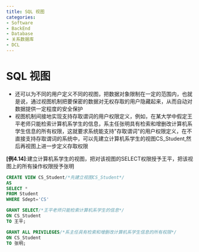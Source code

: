 ```yaml
---
title: SQL 视图
categories:
- Software
- BackEnd
- Database
- 关系数据库
- DCL
---
```

# SQL 视图

- 还可以为不同的用户定义不同的视图，把数据对象限制在一定的范围内，也就是说，通过视图机制把要保密的数据对无权存取的用户隐藏起来，从而自动对数据提供一定程度的安全保护
- 视图机制间接地实现支持存取谓词的用户权限定义，例如，在某大学中假定王平老师只能检索计算机系学生的信息，系主任张明具有检索和增删改计算机系学生信息的所有权限，这就要求系统能支持"存取谓词"的用户权限定义，在不直接支持存取谓词的系统中，可以先建立计算机系学生的视图CS_Student,然后再视图上进一步定义存取权限

**[例4.14]**:建立计算机系学生的视图，把对该视图的SELECT权限授予王平，把该视图上的所有操作权限授予张明

```sql
CREATE VIEW CS_Student/*先建立视图CS_Student*/
AS
SELECT *
FROM Student
WHERE Sdept='CS'

GRANT SELECT/*王平老师只能检索计算机系学生的信息*/
ON CS_Student
TO 王平;

GRANT ALL PRIVILEGES/*系主任具有检索和增删改计算机系学生信息的所有权限*/
ON CS_Student
TO 张明;
```


